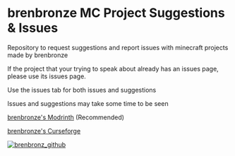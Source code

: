 # brenbronze MC Project Suggestions & Issues
Repository to request suggestions and report issues with minecraft projects made by brenbronze

If the project that your trying to speak about already has an issues page, please use its issues page.

Use the issues tab for both issues and suggestions

Issues and suggestions may take some time to be seen

[brenbronze's Modrinth](https://modrinth.com/user/brenbronz) (Recommended)

[brenbronze's Curseforge](https://www.curseforge.com/members/brenbronze/projects)

[![brenbronz_github](https://cdn.modrinth.com/user/B7OK2JW5/a68f0af19d6a542d3c2aa90d1e19fb596bce7efc.png)](https://github.com/BrenBronze)

